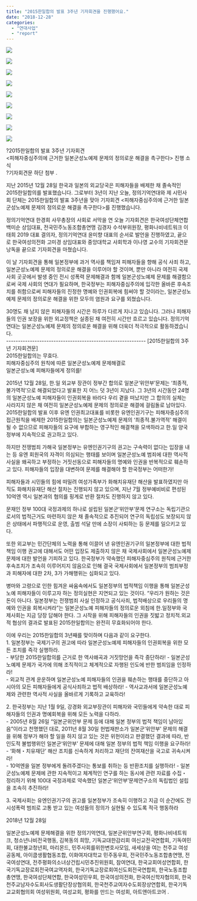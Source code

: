 ```yaml
---
title: "2015한일합의 발표 3주년 기자회견을 진행했어요."
date: "2018-12-28"
categories: 
  - "연대사업"
  - "report"
---
```


![](https://womenandwar.net/kr/wp-content/uploads/2018/12/IMGP3432-1024x680.jpg)

![](https://womenandwar.net/kr/wp-content/uploads/2018/12/IMGP3265-1024x680.jpg)

![](https://womenandwar.net/kr/wp-content/uploads/2018/12/IMGP3282-1024x680.jpg)

![](https://womenandwar.net/kr/wp-content/uploads/2018/12/IMGP3298-1024x680.jpg)

![](https://womenandwar.net/kr/wp-content/uploads/2018/12/IMGP3347-1024x680.jpg)

![](https://womenandwar.net/kr/wp-content/uploads/2018/12/IMGP3371-1024x680.jpg)

![](https://womenandwar.net/kr/wp-content/uploads/2018/12/IMGP3382-1024x680.jpg)

![](https://womenandwar.net/kr/wp-content/uploads/2018/12/IMGP3413-1024x680.jpg)

![](https://womenandwar.net/kr/wp-content/uploads/2018/12/IMGP3450-1024x680.jpg)

?2015한일합의 발표 3주년 기자회견  
<피해자중심주의에 근거한 일본군성노예제 문제의 정의로운 해결을 촉구한다> 진행 소식  
?기자회견문 하단 첨부 .  
  
지난 2015년 12월 28일 한국과 일본의 외교당국은 피해자들을 배제한 채 졸속적인 2015한일합의를 발표했습니다. 그로부터 3년이 지난 오늘, 정의기억연대와 제 시민사회 단체는 2015한일합의 발표 3주년을 맞아 기자회견 <피해자중심주의에 근거한 일본군성노예제 문제의 정의로운 해결을 촉구한다>를 진행했습니다.    
  
정의기억연대 한경희 사무총장의 사회로 서막을 연 오늘 기자회견은 한국여성단체연합 백미순 상임대표, 전국민주노동조합총연맹 김경자 수석부위원장, 평화나비네트워크 이태희 2019 대표 결의자, 정의기억연대 윤미향 대표의 순서로 발언을 진행하였고, 끝으로 한국여성의전화 고미경 상임대표와 중앙대학교 사회학과 이나영 교수의 기자회견문 낭독을 끝으로 기자회견을 마쳤습니다.    
  
이 날 기자회견을 통해 일본정부에 과거 역사를 책임져 피해자들을 향해 공식 사죄 하고, 일본군성노예제 문제의 정의로운 해결을 이루어야 할 것이며, 뿐만 아니라 여전히 국제 사회 곳곳에서 발생 중인 전시 성폭력 문제해결과 함께 일본군성노예제 문제를 해결함으로써 국제 사회의 연대가 필요하며, 한국정부는 피해자중심주의에 입각한 올바른 후속조치를 취함으로써 피해자들의 진정한 명예와 인권회복에 힘써야 할 것이라는, 일본군성노예제 문제의 정의로운 해결을 위한 모두의 염원과 요구를 외쳤습니다.    
  
30명도 채 남지 않은 피해자들의 시간은 하루가 다르게 지나고 있습니다. 그러나 피해자들의 인권 보장을 위한 외교정책은 실종된 채 여전히 시간만 흐르고 있습니다. 정의기억연대는 일본군성노예제 문제의 정의로운 해결을 위해 더욱더 적극적으로 활동하겠습니다.   
\----------------------------------------------------------- 
\[2015한일합의 3주년 기자회견문\]  
2015한일합의는 무효다.  
피해자중심주의 원칙에 따른 일본군성노예제 문제해결로  
일본군성노예 피해자들에게 정의를!  
  
2015년 12월 28일, 한.일 외교부 장관이 정부간 합의로 일본군‘위안부’문제는 ‘최종적, 불가역적’으로 해결되었다고 발표한 지 어느 덧 3년이 지났다. 그 3년의 시간동안 24명의 일본군성노예 피해자들이 인권회복을 바라다 우리 곁을 떠났지만 그 합의의 실체는 사라지지 않은 채 여전히 일본군성노예제 문제의 정의로운 해결에 걸림돌로 남아있다. 2015한일합의 발표 이후 유엔 인권최고대표를 비롯한 유엔인권기구는 피해자중심주의 접근원칙을 배제한 2015한일합의는 일본군성노예제 문제의 ‘최종적.불가역적’ 해결이 될 수 없으므로 피해자들의 요구에 부합하는 영구적인 해결책을 모색하라고 한.일 양국 정부에 지속적으로 권고하고 있다.  
  
하지만 전쟁범죄 가해국 일본정부는 유엔인권기구의 권고는 구속력이 없다는 입장을 내는 등 유엔 회원국의 자격이 의심되는 행태를 보이며 일본군성노예 범죄에 대한 역사적 사실을 왜곡하고 부정하는 거짓선동으로 피해자들의 명예와 인권을 반복적으로 훼손하고 있다. 피해자들의 입장을 대변하여 문제를 해결해야 할 한국정부는 어떠한가!  
  
피해자들과 시민들의 힘에 떠밀려 여성가족부가 화해치유재단 해산을 발표하였지만 아직도 화해치유재단 해산 절차는 진행되지 않고 있으며, 지난 7월 정부예비비로 편성된 10억엔 역시 일본과의 협의를 핑계로 반환 절차도 진행하지 않고 있다.  
  
문재인 정부 100대 국정과제의 하나로 설립된 일본군‘위안부’문제 연구소는 독립기관으로서의 법적근거도 마련하지 않은 채 졸속적으로 추진되어 연구의 독립성도 보장되지 않은 상태에서 파행적으로 운영, 출범 석달 만에 소장이 사퇴하는 등 문제를 일으키고 있다.  
  
또한 외교부는 민간단체의 노력을 통해 이끌어 낸 유엔인권기구의 일본정부에 대한 법적책임 이행 권고에 대해서도 어떤 입장도 제출하지 않은 채 국제사회에서 일본군성노예제 문제에 대한 발언을 기피하고 있다. 한국정부가 약속했던 피해자중심주의 원칙에 근거한 후속조치가 조속히 이루어지지 않음으로 인해 결국 국제사회에서 일본정부의 범죄부정과 피해자에 대한 2차, 3가 가해행위는 심화되고 있다.  
  
병마와 고령으로 인한 힘겨운 싸움속에서도 일본정부의 법적책임 이행을 통해 일본군성노예 피해자들이 이루고자 하는 정의실현은 지연되고 있는 것이다. “우리가 원하는 것은 돈이 아니다. 일본정부는 전쟁범죄 사실 인정하고 공식사죄, 법적배상으로 우리들의 명예와 인권을 회복시켜라”는 일본군성노예 피해자들의 정의로운 외침에 한.일정부와 국제사회는 지금 당장 답해야 한다. 그 시작을 위해 피해자들의 인권을 짓밟고 정치적.외교적 협상의 결과로 발표된 2015한일합의는 완전히 무효화되어야 한다.  
  
이에 우리는 2015한일합의 3년째를 맞이하며 다음과 같이 요구한다.  
1\. 일본정부는 국제기구의 권고에 따라 일본군성노예제 피해자들의 인권회복을 위한 모든 조치를 즉각 실행하라.  
\- 부당한 2015한일합의를 근거로 한 역사왜곡과 거짓망언을 즉각 중단하라! - 일본군성노예제 문제가 국가에 의해 조직적이고 체계적으로 자행된 인도에 반한 범죄임을 인정하라!  
\- 외교적 관계 운운하며 일본군성노예 피해자들의 인권을 훼손하는 행태를 중단하고 아시아의 모든 피해자들에게 공식사죄하고 법적 배상하라! - 역사교과서에 일본군성노예제와 관련한 역사적 사실을 올바르게 기록하고 교육하라!  
  
2\. 한국정부는 지난 1월 9일, 강경화 외교부장관이 피해자와 국민들에게 약속한 대로 피해자들의 인권과 명예회복을 위해 모든 노력을 다하라.  
\- 2005년 8월 26일 “일본군위안부 문제 등에 대해 일본 정부의 법적 책임이 남아있음”이라고 천명했던 대로, 2011년 8월 30일 헌법재판소가 일본군‘위안부’ 문제의 해결을 위해 정부가 해야 할 일을 하지 않고 있는 것은 위헌이라고 판결했던 결과에 따라, 반인도적 불법행위인 일본군‘위안부’ 문제에 대해 일본 정부의 법적 책임 이행을 요구하라!  
\- ‘화해・치유재단’ 해산 조치를 신속하게 처리하고 재단의 잔여재산을 국고로 귀속시켜라!  
\- 10억엔을 일본 정부에게 돌려주겠다는 통보를 취하는 등 반환조치를 실행하라! - 일본군성노예제 문제에 관한 지속적이고 체계적인 연구를 하는 동시에 관련 자료를 수집・정리하기 위해 100대 국정과제로 약속했던 일본군‘위안부’문제연구소의 독립법인 설립을 조속히 추진하라!  
  
3\. 국제사회는 유엔인권기구의 권고를 일본정부가 조속히 이행하고 지금 이 순간에도 전시성폭력 범죄로 고통 받고 있는 여성들의 정의가 실현될 수 있도록 적극 행동하라  
  
2018년 12월 28일  
  
일본군성노예제 문제해결을 위한 정의기억연대, 일본군위안부연구회, 평화나비네트워크, 청소년나비전국행동, 김복동의 희망, 기독교대한감리회 여신교전국연합회, 기독여민회, 대한불교청년회, 마리몬드, 민주사회를위한변호사모임, 새세상을 여는 천주교 여성공동체, 아이쿱생활협동조합, 이화여자대학교 민주동우회, 전국민주노동조합총연맹, 전국여성연대, 전주평화의소녀상건립시민추진위원회, 참여연대, 한국교회여성연합회, 한국기독교장로회전국여교역자회, 한국기독교장로회여신도회전국연합회, 한국노동조합총연맹, 한국여성단체연합, 한국여성민우회, 한국여성의전화, 한국여신학자협의회, 한국천주교남자수도회사도생활단장상협의회, 한국천주교여자수도회장상연합회, 한국기독교교회협의회 여성위원회, 여성교회, 평화를 만드는 여성회, 아트앤아트코어 .
